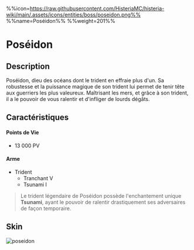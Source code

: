 %%icon=https://raw.githubusercontent.com/HisteriaMC/histeria-wiki/main/.assets/icons/entities/boss/poseidon.png%%
%%name=Poséidon%%
%%weight=201%%
# Poséidon

## Description 
Poséidon, dieu des océans dont le trident en effraie plus d'un. Sa robustesse et la puissance magique de son trident lui permet de tenir tête aux guerriers les plus valeureux. Maîtrisant les mers, et grâce à son trident, il a le pouvoir de vous ralentir et d'infliger de lourds dégâts.

## Caractéristiques

#### __Points de Vie__
+ 13 000 PV

#### __Arme__
+ Trident 
  - Tranchant V
  - Tsunami I

> Le trident légendaire de Poséidon possède l'enchantement unique __Tsunami__, ayant le pouvoir de ralentir drastiquement ses adversaires de façon temporaire.

## Skin
![poseidon](https://raw.githubusercontent.com/HisteriaMC/histeria-wiki/main/.assets/entities/boss/poseidon.png)
